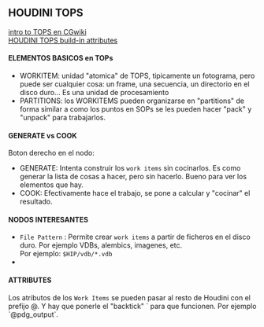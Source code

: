 ## HOUDINI TOPS    

[intro to TOPS en CGwiki](https://www.tokeru.com/cgwiki/HoudiniTops)   
[HOUDINI TOPS build-in attributes](https://www.sidefx.com/docs/houdini/tops/attributes.html#builtin)

#### ELEMENTOS BASICOS en TOPs   

- WORKITEM: unidad "atomica" de TOPS, tipicamente un fotograma, pero puede ser cualquier cosa: un frame, una secuencia, un directorio en el disco duro... Es una unidad de procesamiento    
- PARTITIONS: los WORKITEMS pueden organizarse en "partitions" de forma similar a como los puntos en SOPs se les pueden hacer "pack" y "unpack" para trabajarlos.

#### GENERATE vs COOK   

Boton derecho en el nodo:
- GENERATE: Intenta construir los `work items` sin cocinarlos. Es como generar la lista de cosas a hacer, pero sin hacerlo. Bueno para ver los elementos que hay.
- COOK: Efectivamente hace el trabajo, se pone a calcular y "cocinar" el resultado.


#### NODOS INTERESANTES

- `File Pattern` : Permite crear `work items` a partir de ficheros en el disco duro. Por ejemplo VDBs, alembics, imagenes, etc.   
                   Por ejemplo: `$HIP/vdb/*.vdb`
- 


#### ATTRIBUTES    

Los atributos de los `Work Items` se pueden pasar al resto de Houdini con el prefijo @. Y hay que ponerle el "backtick" \` para que funcionen. Por ejemplo \`@pdg_output\`.   
